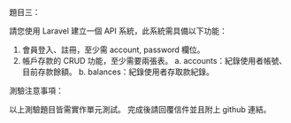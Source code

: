 題目三：

請您使用 Laravel 建立一個 API 系統，此系統需具備以下功能：

1. 會員登入、註冊，至少需 account, password 欄位。
2. 帳戶存款的 CRUD 功能，至少需要兩張表。
    a. accounts：紀錄使用者帳號、目前存款餘額。
    b. balances：紀錄使用者存取款紀錄。




測驗注意事項：

以上測驗題目皆需實作單元測試。
完成後請回覆信件並且附上 github 連結。
